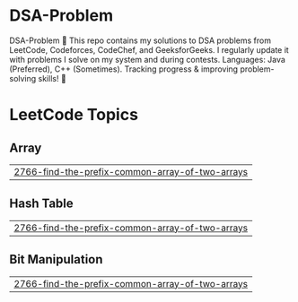 # DSA-Problem
DSA-Problem 🚀 This repo contains my solutions to DSA problems from LeetCode, Codeforces, CodeChef, and GeeksforGeeks. I regularly update it with problems I solve on my system and during contests. Languages: Java (Preferred), C++ (Sometimes). Tracking progress &amp; improving problem-solving skills! 🚀

<!---LeetCode Topics Start-->
# LeetCode Topics
## Array
|  |
| ------- |
| [2766-find-the-prefix-common-array-of-two-arrays](https://github.com/parul-bopche/DSA-Problem/tree/master/2766-find-the-prefix-common-array-of-two-arrays) |
## Hash Table
|  |
| ------- |
| [2766-find-the-prefix-common-array-of-two-arrays](https://github.com/parul-bopche/DSA-Problem/tree/master/2766-find-the-prefix-common-array-of-two-arrays) |
## Bit Manipulation
|  |
| ------- |
| [2766-find-the-prefix-common-array-of-two-arrays](https://github.com/parul-bopche/DSA-Problem/tree/master/2766-find-the-prefix-common-array-of-two-arrays) |
<!---LeetCode Topics End-->
